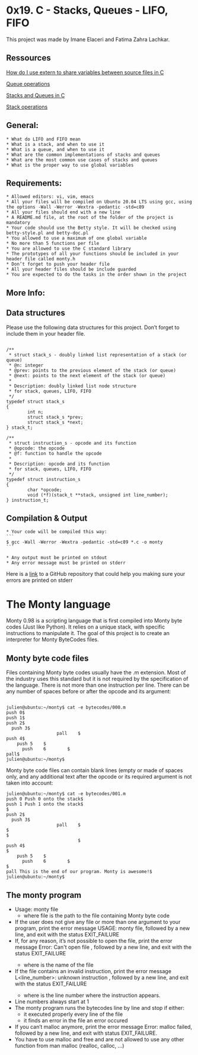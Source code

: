 
# 0x19. C - Stacks, Queues - LIFO, FIFO

This project was made by Imane Elaceri and Fatima Zahra Lachkar.
## Ressources



[How do I use extern to share variables between source files in C](https://stackoverflow.com/questions/1433204/how-do-i-use-extern-to-share-variables-between-source-files)



[Queue operations](https://www.edureka.co/blog/queue-in-c/)

[Stacks and Queues in C](https://data-flair.training/blogs/stacks-and-queues-in-c/)

[Stack operations](https://www.digitalocean.com/community/tutorials/stack-in-c)



## General:

    * What do LIFO and FIFO mean
    * What is a stack, and when to use it
    * What is a queue, and when to use it
    * What are the common implementations of stacks and queues
    * What are the most common use cases of stacks and queues
    * What is the proper way to use global variables

## Requirements:

    * Allowed editors: vi, vim, emacs
    * All your files will be compiled on Ubuntu 20.04 LTS using gcc, using the options -Wall -Werror -Wextra -pedantic -std=c89
    * All your files should end with a new line
    * A README.md file, at the root of the folder of the project is mandatory
    * Your code should use the Betty style. It will be checked using betty-style.pl and betty-doc.pl
    * You allowed to use a maximum of one global variable
    * No more than 5 functions per file
    * You are allowed to use the C standard library
    * The prototypes of all your functions should be included in your header file called monty.h
    * Don’t forget to push your header file
    * All your header files should be include guarded
    * You are expected to do the tasks in the order shown in the project

## More Info:

## Data structures


Please use the following data structures for this project. Don’t forget to include them in your header file.

```

/**
 * struct stack_s - doubly linked list representation of a stack (or queue)
 * @n: integer
 * @prev: points to the previous element of the stack (or queue)
 * @next: points to the next element of the stack (or queue)
 *
 * Description: doubly linked list node structure
 * for stack, queues, LIFO, FIFO
 */
typedef struct stack_s
{
        int n;
        struct stack_s *prev;
        struct stack_s *next;
} stack_t;
```
```
/**
 * struct instruction_s - opcode and its function
 * @opcode: the opcode
 * @f: function to handle the opcode
 *
 * Description: opcode and its function
 * for stack, queues, LIFO, FIFO
 */
typedef struct instruction_s
{
        char *opcode;
        void (*f)(stack_t **stack, unsigned int line_number);
} instruction_t;

```

## Compilation & Output
    * Your code will be compiled this way:
    ```
    $ gcc -Wall -Werror -Wextra -pedantic -std=c89 *.c -o monty
    ```

    * Any output must be printed on stdout
    * Any error message must be printed on stderr
Here is a 
[link](https://github.com/sickill/stderred)
             to a GitHub repository that 
            could help you making sure your errors are 
            printed on stderr

# The Monty language
Monty 0.98 is a scripting language that is first compiled into Monty byte codes (Just like Python). It relies on a unique stack, with specific instructions to manipulate it. The goal of this project is to create an interpreter for Monty ByteCodes files.

## Monty byte code files

Files containing Monty byte codes usually have the .m extension. Most of the industry uses this standard but it is not required by the specification of the language. There is not more than one instruction per line. There can be any number of spaces before or after the opcode and its argument:

```

julien@ubuntu:~/monty$ cat -e bytecodes/000.m
push 0$
push 1$
push 2$
  push 3$
                   pall    $
push 4$
    push 5    $
      push    6        $
pall$
julien@ubuntu:~/monty$

```
Monty byte code files can contain blank lines (empty or made of spaces only, and any additional text after the opcode or its required argument is not taken into account:

```
julien@ubuntu:~/monty$ cat -e bytecodes/001.m
push 0 Push 0 onto the stack$
push 1 Push 1 onto the stack$
$
push 2$
  push 3$
                   pall    $
$
$
                           $
push 4$
$
    push 5    $
      push    6        $
$
pall This is the end of our program. Monty is awesome!$
julien@ubuntu:~/monty$
```
## The monty program

* Usage: monty file
    - where file is the path to the file containing Monty byte code
* If the user does not give any file or more than one argument to your program, print the error message USAGE: monty file, followed by a new line, and exit with the status EXIT_FAILURE
* If, for any reason, it’s not possible to open the file, print the error message Error: Can't open file <file>, followed by a new line, and exit with the status EXIT_FAILURE
    - where <file> is the name of the file
* If the file contains an invalid instruction, print the error message L<line_number>: unknown instruction <opcode>, followed by a new line, and exit with the status EXIT_FAILURE
    - where is the line number where the instruction appears.
* Line numbers always start at 1
* The monty program runs the bytecodes line by line and stop if either:
    - it executed properly every line of the file
    - it finds an error in the file an error occured
* If you can’t malloc anymore, print the error message Error: malloc failed, followed by a new line, and exit with status EXIT_FAILURE.
* You have to use malloc and free and are not allowed to use any other function from man malloc (realloc, calloc, …)
